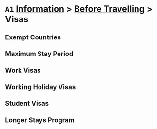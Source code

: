 # `A1` [Information](../) > [Before Travelling](../before%20travelling) > Visas

## Exempt Countries
## Maximum Stay Period
## Work Visas
## Working Holiday Visas
## Student Visas
## Longer Stays Program

<!-- [\*](https://www.japan.travel/en/plan/visa-info/) -->
